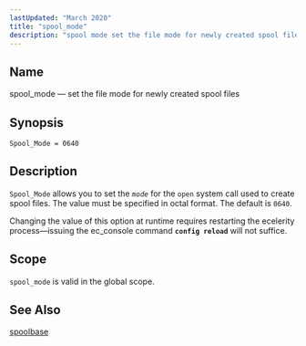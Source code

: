 ```yaml
---
lastUpdated: "March 2020"
title: "spool_mode"
description: "spool mode set the file mode for newly created spool files Spool Mode 0640 Spool Mode allows you to set the mode for the open system call used to create spool files The value must be specified in octal format The default is 0640 Changing the value of this option..."
---
```


<a name="conf.ref.spool_mode"></a> 
## Name

spool_mode — set the file mode for newly created spool files

## Synopsis

`Spool_Mode = 0640`

<a name="idp11849312"></a> 
## Description

`Spool_Mode` allows you to set the *`mode`* for the `open` system call used to create spool files. The value must be specified in octal format. The default is `0640`.

Changing the value of this option at runtime requires restarting the ecelerity process—issuing the ec_console command **`config reload`**         will not suffice.

<a name="idp11854176"></a> 
## Scope

`spool_mode` is valid in the global scope.

<a name="idp11856208"></a> 
## See Also

[spoolbase](/momentum/3/3-reference/3-reference-conf-ref-spoolbase)